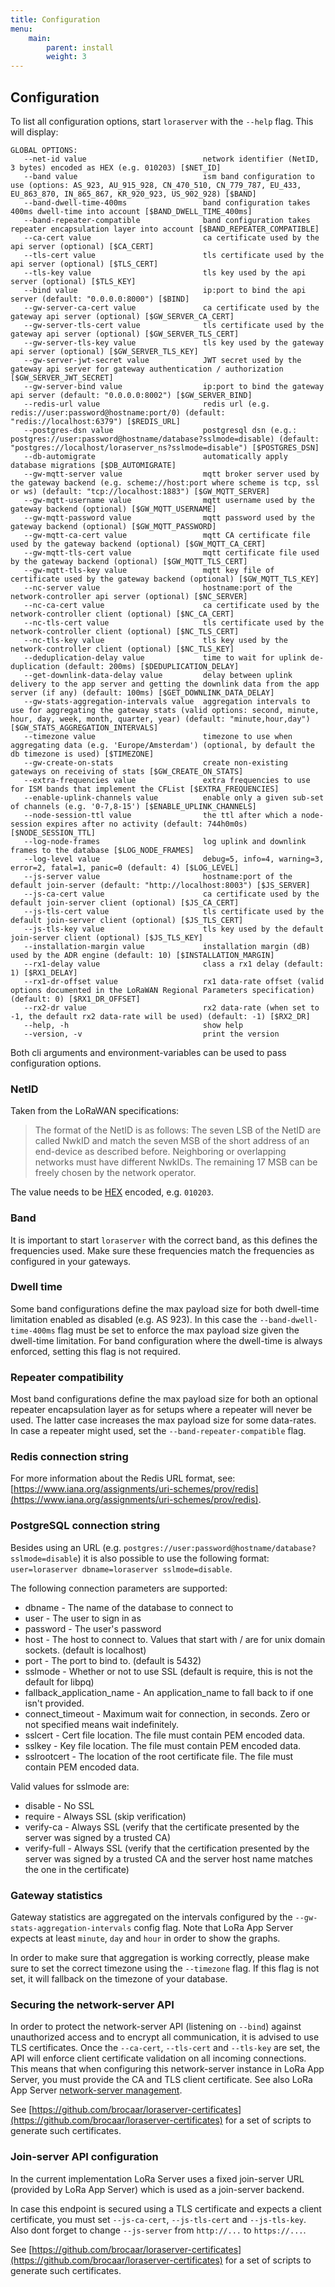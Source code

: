 ```yaml
---
title: Configuration
menu:
    main:
        parent: install
        weight: 3
---
```


## Configuration

To list all configuration options, start `loraserver` with the `--help`
flag. This will display:

```text
GLOBAL OPTIONS:
   --net-id value                          network identifier (NetID, 3 bytes) encoded as HEX (e.g. 010203) [$NET_ID]
   --band value                            ism band configuration to use (options: AS_923, AU_915_928, CN_470_510, CN_779_787, EU_433, EU_863_870, IN_865_867, KR_920_923, US_902_928) [$BAND]
   --band-dwell-time-400ms                 band configuration takes 400ms dwell-time into account [$BAND_DWELL_TIME_400ms]
   --band-repeater-compatible              band configuration takes repeater encapsulation layer into account [$BAND_REPEATER_COMPATIBLE]
   --ca-cert value                         ca certificate used by the api server (optional) [$CA_CERT]
   --tls-cert value                        tls certificate used by the api server (optional) [$TLS_CERT]
   --tls-key value                         tls key used by the api server (optional) [$TLS_KEY]
   --bind value                            ip:port to bind the api server (default: "0.0.0.0:8000") [$BIND]
   --gw-server-ca-cert value               ca certificate used by the gateway api server (optional) [$GW_SERVER_CA_CERT]
   --gw-server-tls-cert value              tls certificate used by the gateway api server (optional) [$GW_SERVER_TLS_CERT]
   --gw-server-tls-key value               tls key used by the gateway api server (optional) [$GW_SERVER_TLS_KEY]
   --gw-server-jwt-secret value            JWT secret used by the gateway api server for gateway authentication / authorization [$GW_SERVER_JWT_SECRET]
   --gw-server-bind value                  ip:port to bind the gateway api server (default: "0.0.0.0:8002") [$GW_SERVER_BIND]
   --redis-url value                       redis url (e.g. redis://user:password@hostname:port/0) (default: "redis://localhost:6379") [$REDIS_URL]
   --postgres-dsn value                    postgresql dsn (e.g.: postgres://user:password@hostname/database?sslmode=disable) (default: "postgres://localhost/loraserver_ns?sslmode=disable") [$POSTGRES_DSN]
   --db-automigrate                        automatically apply database migrations [$DB_AUTOMIGRATE]
   --gw-mqtt-server value                  mqtt broker server used by the gateway backend (e.g. scheme://host:port where scheme is tcp, ssl or ws) (default: "tcp://localhost:1883") [$GW_MQTT_SERVER]
   --gw-mqtt-username value                mqtt username used by the gateway backend (optional) [$GW_MQTT_USERNAME]
   --gw-mqtt-password value                mqtt password used by the gateway backend (optional) [$GW_MQTT_PASSWORD]
   --gw-mqtt-ca-cert value                 mqtt CA certificate file used by the gateway backend (optional) [$GW_MQTT_CA_CERT]
   --gw-mqtt-tls-cert value                mqtt certificate file used by the gateway backend (optional) [$GW_MQTT_TLS_CERT]
   --gw-mqtt-tls-key value                 mqtt key file of certificate used by the gateway backend (optional) [$GW_MQTT_TLS_KEY]
   --nc-server value                       hostname:port of the network-controller api server (optional) [$NC_SERVER]
   --nc-ca-cert value                      ca certificate used by the network-controller client (optional) [$NC_CA_CERT]
   --nc-tls-cert value                     tls certificate used by the network-controller client (optional) [$NC_TLS_CERT]
   --nc-tls-key value                      tls key used by the network-controller client (optional) [$NC_TLS_KEY]
   --deduplication-delay value             time to wait for uplink de-duplication (default: 200ms) [$DEDUPLICATION_DELAY]
   --get-downlink-data-delay value         delay between uplink delivery to the app server and getting the downlink data from the app server (if any) (default: 100ms) [$GET_DOWNLINK_DATA_DELAY]
   --gw-stats-aggregation-intervals value  aggregation intervals to use for aggregating the gateway stats (valid options: second, minute, hour, day, week, month, quarter, year) (default: "minute,hour,day") [$GW_STATS_AGGREGATION_INTERVALS]
   --timezone value                        timezone to use when aggregating data (e.g. 'Europe/Amsterdam') (optional, by default the db timezone is used) [$TIMEZONE]
   --gw-create-on-stats                    create non-existing gateways on receiving of stats [$GW_CREATE_ON_STATS]
   --extra-frequencies value               extra frequencies to use for ISM bands that implement the CFList [$EXTRA_FREQUENCIES]
   --enable-uplink-channels value          enable only a given sub-set of channels (e.g. '0-7,8-15') [$ENABLE_UPLINK_CHANNELS]
   --node-session-ttl value                the ttl after which a node-session expires after no activity (default: 744h0m0s) [$NODE_SESSION_TTL]
   --log-node-frames                       log uplink and downlink frames to the database [$LOG_NODE_FRAMES]
   --log-level value                       debug=5, info=4, warning=3, error=2, fatal=1, panic=0 (default: 4) [$LOG_LEVEL]
   --js-server value                       hostname:port of the default join-server (default: "http://localhost:8003") [$JS_SERVER]
   --js-ca-cert value                      ca certificate used by the default join-server client (optional) [$JS_CA_CERT]
   --js-tls-cert value                     tls certificate used by the default join-server client (optional) [$JS_TLS_CERT]
   --js-tls-key value                      tls key used by the default join-server client (optional) [$JS_TLS_KEY]
   --installation-margin value             installation margin (dB) used by the ADR engine (default: 10) [$INSTALLATION_MARGIN]
   --rx1-delay value                       class a rx1 delay (default: 1) [$RX1_DELAY]
   --rx1-dr-offset value                   rx1 data-rate offset (valid options documented in the LoRaWAN Regional Parameters specification) (default: 0) [$RX1_DR_OFFSET]
   --rx2-dr value                          rx2 data-rate (when set to -1, the default rx2 data-rate will be used) (default: -1) [$RX2_DR]
   --help, -h                              show help
   --version, -v                           print the version
```

Both cli arguments and environment-variables can be used to pass configuration
options.

### NetID

Taken from the LoRaWAN specifications:

> The format of the NetID is as follows: The seven LSB of the NetID are called NwkID and
> match the seven MSB of the short address of an end-device as described before.
> Neighboring or overlapping networks must have different NwkIDs. The remaining 17 MSB
> can be freely chosen by the network operator.

The value needs to be [HEX](https://en.wikipedia.org/wiki/Hexadecimal) encoded, e.g. ``010203``.

### Band

It is important to start `loraserver` with the correct band, as this defines
the frequencies used. Make sure these frequencies match the frequencies as
configured in your gateways.

### Dwell time

Some band configurations define the max payload size for both dwell-time
limitation enabled as disabled (e.g. AS 923). In this case the
`--band-dwell-time-400ms` flag must be set to enforce the max payload size
given the dwell-time limitation. For band configuration where the dwell-time is
always enforced, setting this flag is not required.

### Repeater compatibility

Most band configurations define the max payload size for both an optional
repeater encapsulation layer as for setups where a repeater will never
be used. The latter case increases the max payload size for some data-rates.
In case a repeater might used, set the `--band-repeater-compatible` flag.

### Redis connection string

For more information about the Redis URL format, see:
[https://www.iana.org/assignments/uri-schemes/prov/redis](https://www.iana.org/assignments/uri-schemes/prov/redis).

### PostgreSQL connection string

Besides using an URL (e.g. `postgres://user:password@hostname/database?sslmode=disable`)
it is also possible to use the following format:
`user=loraserver dbname=loraserver sslmode=disable`.

The following connection parameters are supported:

* dbname - The name of the database to connect to
* user - The user to sign in as
* password - The user's password
* host - The host to connect to. Values that start with / are for unix domain sockets. (default is localhost)
* port - The port to bind to. (default is 5432)
* sslmode - Whether or not to use SSL (default is require, this is not the default for libpq)
* fallback_application_name - An application_name to fall back to if one isn't provided.
* connect_timeout - Maximum wait for connection, in seconds. Zero or not specified means wait indefinitely.
* sslcert - Cert file location. The file must contain PEM encoded data.
* sslkey - Key file location. The file must contain PEM encoded data.
* sslrootcert - The location of the root certificate file. The file must contain PEM encoded data.

Valid values for sslmode are:

* disable - No SSL
* require - Always SSL (skip verification)
* verify-ca - Always SSL (verify that the certificate presented by the server was signed by a trusted CA)
* verify-full - Always SSL (verify that the certification presented by the server was signed by a trusted CA and the server host name matches the one in the certificate)

### Gateway statistics

Gateway statistics are aggregated on the intervals configured by
the `--gw-stats-aggregation-intervals` config flag. Note that LoRa App Server
expects at least `minute`, `day` and `hour` in order to show the graphs.

In order to make sure that aggregation is working correctly, please make sure
to set the correct timezone using the `--timezone` flag. If this flag is not
set, it will fallback on the timezone of your database.

### Securing the network-server API

In order to protect the network-server API (listening on `--bind`) against
unauthorized access and to encrypt all communication, it is advised to use
TLS certificates. Once the `--ca-cert`, `--tls-cert` and `--tls-key` are set,
the API will enforce client certificate validation on all incoming connections.
This means that when configuring this network-server instance in LoRa App Server,
you must provide the CA and TLS client certificate. See also LoRa App Server
[network-server management](https://docs.loraserver.io/lora-app-server/use/network-servers/).

See [https://github.com/brocaar/loraserver-certificates](https://github.com/brocaar/loraserver-certificates)
for a set of scripts to generate such certificates.

### Join-server API configuration

In the current implementation LoRa Server uses a fixed join-server URL
(provided by LoRa App Server) which is used as a join-server backend.

In case this endpoint is secured using a TLS certificate and expects a client
certificate, you must set `--js-ca-cert`, `--js-tls-cert` and `--js-tls-key`.
Also dont forget to change `--js-server` from `http://...` to `https://...`.

See [https://github.com/brocaar/loraserver-certificates](https://github.com/brocaar/loraserver-certificates)
for a set of scripts to generate such certificates.

